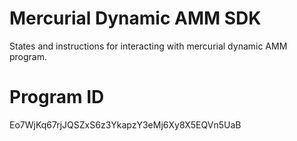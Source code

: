 # Mercurial Dynamic AMM SDK

States and instructions for interacting with mercurial dynamic AMM program.

# Program ID

Eo7WjKq67rjJQSZxS6z3YkapzY3eMj6Xy8X5EQVn5UaB
